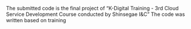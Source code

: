 The submitted code is the final project of “K-Digital Training - 3rd Cloud Service Development Course conducted by Shinsegae I&C”
The code was written based on training